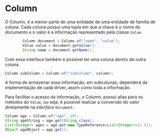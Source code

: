 # Column

O Column, é a menor parte de uma entidade de uma entidade de família de coluna. Cada coluna possui uma tupla em que a chave é o nome do documento e o valor é a informação representado pela classe `Value`.

```java
        Column document = Column.of("name", "value");
        Value value = document.getValue();
        String name = document.getName();
```

Com essa interface também é possível ter uma coluna dentro de outra coluna.

```java
Column subColumn = Column.of("subColumn", column);
```

A forma de armazenar essa informação, em subcolunas, dependerá da implementação de cada driver, assim como toda a informação.

Para facilitar o acesso da informação, o Column, possui alias para os métodos do `Value`, ou seja, é possível realizar a conversão do valor diretamente na _interface_ `Document`.

```java
Column age = Column.of("age", 29);
String ageString = age.get(String.class);
List<Integer> ages = age.get(new TypeReference<List<Integer>>() {});
Object ageObject = age.get();
```

